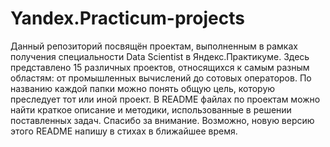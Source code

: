 # Yandex.Practicum-projects

Данный репозиторий посвящён проектам, выполненным в рамках получения специальности Data Scientist в Яндекс.Практикуме. 
Здесь представлено 15 различных проектов, относящихся к самым разным областям: от промышленных вычислений до сотовых операторов. 
По названию каждой папки можно понять общую цель, которую преследует тот или иной проект. 
В README файлах по проектам можно найти краткое описание и методики, использованные в решении поставленных задач.
Спасибо за внимание. Возможно, новую версию этого README напишу в стихах в ближайшее время.
